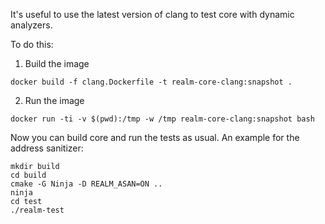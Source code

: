 It's useful to use the latest version of clang to test core with dynamic analyzers.

To do this:

1. Build the image
```
docker build -f clang.Dockerfile -t realm-core-clang:snapshot .
```
2. Run the image
```
docker run -ti -v $(pwd):/tmp -w /tmp realm-core-clang:snapshot bash
```

Now you can build core and run the tests as usual. An example for the address sanitizer:
```
mkdir build
cd build
cmake -G Ninja -D REALM_ASAN=ON ..
ninja
cd test
./realm-test
```